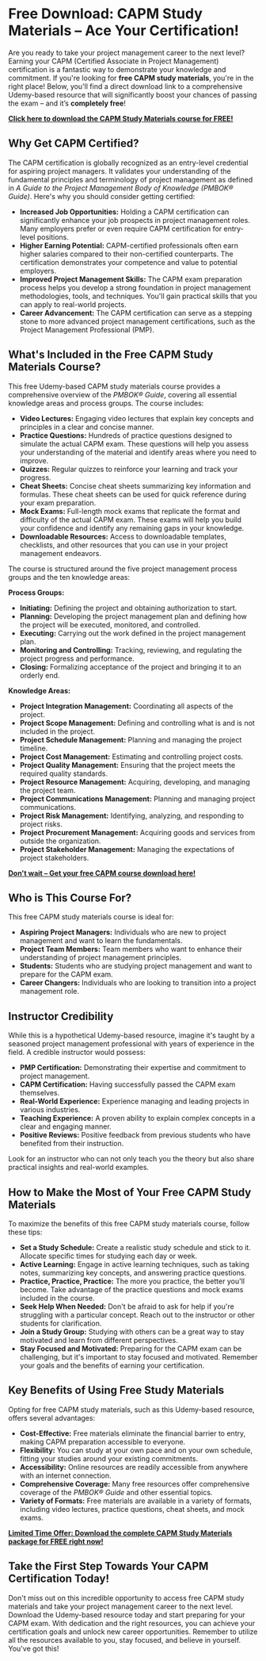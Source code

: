 # Free Download: CAPM Study Materials – Ace Your Certification!

Are you ready to take your project management career to the next level? Earning your CAPM (Certified Associate in Project Management) certification is a fantastic way to demonstrate your knowledge and commitment. If you're looking for **free CAPM study materials**, you're in the right place! Below, you'll find a direct download link to a comprehensive Udemy-based resource that will significantly boost your chances of passing the exam – and it’s **completely free**!

[**Click here to download the CAPM Study Materials course for FREE!**](https://udemywork.com/capm-study-materials)

## Why Get CAPM Certified?

The CAPM certification is globally recognized as an entry-level credential for aspiring project managers. It validates your understanding of the fundamental principles and terminology of project management as defined in *A Guide to the Project Management Body of Knowledge (PMBOK® Guide)*. Here's why you should consider getting certified:

*   **Increased Job Opportunities:** Holding a CAPM certification can significantly enhance your job prospects in project management roles. Many employers prefer or even require CAPM certification for entry-level positions.
*   **Higher Earning Potential:** CAPM-certified professionals often earn higher salaries compared to their non-certified counterparts. The certification demonstrates your competence and value to potential employers.
*   **Improved Project Management Skills:** The CAPM exam preparation process helps you develop a strong foundation in project management methodologies, tools, and techniques. You'll gain practical skills that you can apply to real-world projects.
*   **Career Advancement:** The CAPM certification can serve as a stepping stone to more advanced project management certifications, such as the Project Management Professional (PMP).

## What's Included in the Free CAPM Study Materials Course?

This free Udemy-based CAPM study materials course provides a comprehensive overview of the *PMBOK® Guide*, covering all essential knowledge areas and process groups. The course includes:

*   **Video Lectures:** Engaging video lectures that explain key concepts and principles in a clear and concise manner.
*   **Practice Questions:** Hundreds of practice questions designed to simulate the actual CAPM exam. These questions will help you assess your understanding of the material and identify areas where you need to improve.
*   **Quizzes:** Regular quizzes to reinforce your learning and track your progress.
*   **Cheat Sheets:** Concise cheat sheets summarizing key information and formulas. These cheat sheets can be used for quick reference during your exam preparation.
*   **Mock Exams:** Full-length mock exams that replicate the format and difficulty of the actual CAPM exam. These exams will help you build your confidence and identify any remaining gaps in your knowledge.
*   **Downloadable Resources:** Access to downloadable templates, checklists, and other resources that you can use in your project management endeavors.

The course is structured around the five project management process groups and the ten knowledge areas:

**Process Groups:**

*   **Initiating:** Defining the project and obtaining authorization to start.
*   **Planning:** Developing the project management plan and defining how the project will be executed, monitored, and controlled.
*   **Executing:** Carrying out the work defined in the project management plan.
*   **Monitoring and Controlling:** Tracking, reviewing, and regulating the project progress and performance.
*   **Closing:** Formalizing acceptance of the project and bringing it to an orderly end.

**Knowledge Areas:**

*   **Project Integration Management:** Coordinating all aspects of the project.
*   **Project Scope Management:** Defining and controlling what is and is not included in the project.
*   **Project Schedule Management:** Planning and managing the project timeline.
*   **Project Cost Management:** Estimating and controlling project costs.
*   **Project Quality Management:** Ensuring that the project meets the required quality standards.
*   **Project Resource Management:** Acquiring, developing, and managing the project team.
*   **Project Communications Management:** Planning and managing project communications.
*   **Project Risk Management:** Identifying, analyzing, and responding to project risks.
*   **Project Procurement Management:** Acquiring goods and services from outside the organization.
*   **Project Stakeholder Management:** Managing the expectations of project stakeholders.

[**Don't wait – Get your free CAPM course download here!**](https://udemywork.com/capm-study-materials)

## Who is This Course For?

This free CAPM study materials course is ideal for:

*   **Aspiring Project Managers:** Individuals who are new to project management and want to learn the fundamentals.
*   **Project Team Members:** Team members who want to enhance their understanding of project management principles.
*   **Students:** Students who are studying project management and want to prepare for the CAPM exam.
*   **Career Changers:** Individuals who are looking to transition into a project management role.

## Instructor Credibility

While this is a hypothetical Udemy-based resource, imagine it's taught by a seasoned project management professional with years of experience in the field. A credible instructor would possess:

*   **PMP Certification:** Demonstrating their expertise and commitment to project management.
*   **CAPM Certification:** Having successfully passed the CAPM exam themselves.
*   **Real-World Experience:** Experience managing and leading projects in various industries.
*   **Teaching Experience:** A proven ability to explain complex concepts in a clear and engaging manner.
*   **Positive Reviews:** Positive feedback from previous students who have benefited from their instruction.

Look for an instructor who can not only teach you the theory but also share practical insights and real-world examples.

## How to Make the Most of Your Free CAPM Study Materials

To maximize the benefits of this free CAPM study materials course, follow these tips:

*   **Set a Study Schedule:** Create a realistic study schedule and stick to it. Allocate specific times for studying each day or week.
*   **Active Learning:** Engage in active learning techniques, such as taking notes, summarizing key concepts, and answering practice questions.
*   **Practice, Practice, Practice:** The more you practice, the better you'll become. Take advantage of the practice questions and mock exams included in the course.
*   **Seek Help When Needed:** Don't be afraid to ask for help if you're struggling with a particular concept. Reach out to the instructor or other students for clarification.
*   **Join a Study Group:** Studying with others can be a great way to stay motivated and learn from different perspectives.
*   **Stay Focused and Motivated:** Preparing for the CAPM exam can be challenging, but it's important to stay focused and motivated. Remember your goals and the benefits of earning your certification.

## Key Benefits of Using Free Study Materials

Opting for free CAPM study materials, such as this Udemy-based resource, offers several advantages:

*   **Cost-Effective:** Free materials eliminate the financial barrier to entry, making CAPM preparation accessible to everyone.
*   **Flexibility:** You can study at your own pace and on your own schedule, fitting your studies around your existing commitments.
*   **Accessibility:** Online resources are readily accessible from anywhere with an internet connection.
*   **Comprehensive Coverage:** Many free resources offer comprehensive coverage of the *PMBOK® Guide* and other essential topics.
*   **Variety of Formats:** Free materials are available in a variety of formats, including video lectures, practice questions, cheat sheets, and mock exams.

[**Limited Time Offer: Download the complete CAPM Study Materials package for FREE right now!**](https://udemywork.com/capm-study-materials)

## Take the First Step Towards Your CAPM Certification Today!

Don't miss out on this incredible opportunity to access free CAPM study materials and take your project management career to the next level. Download the Udemy-based resource today and start preparing for your CAPM exam. With dedication and the right resources, you can achieve your certification goals and unlock new career opportunities. Remember to utilize all the resources available to you, stay focused, and believe in yourself. You've got this!
